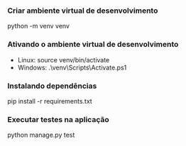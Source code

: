 ### Criar ambiente virtual de desenvolvimento
python -m venv venv

### Ativando o ambiente virtual de desenvolvimento
- Linux: source venv/bin/activate
- Windows: .\venv\Scripts\Activate.ps1

### Instalando dependências
pip install -r requirements.txt

### Executar testes na aplicação
python manage.py test
